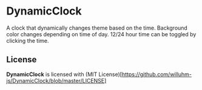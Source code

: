# DynamicClock
A clock that dynamically changes theme based on the time. Background color changes depending on time of day. 12/24 hour time can be toggled by clicking the time.

## License
**DynamicClock** is licensed with (MIT License)[https://github.com/willuhm-js/DynamicClock/blob/master/LICENSE]

